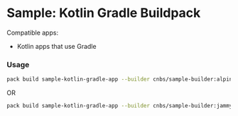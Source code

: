 # Sample: Kotlin Gradle Buildpack

Compatible apps:
- Kotlin apps that use Gradle

### Usage

```bash
pack build sample-kotlin-gradle-app --builder cnbs/sample-builder:alpine --buildpack . --path ../../apps/kotlin-gradle
```

OR

```bash
pack build sample-kotlin-gradle-app --builder cnbs/sample-builder:jammy --buildpack . --path ../../apps/kotlin-gradle
```